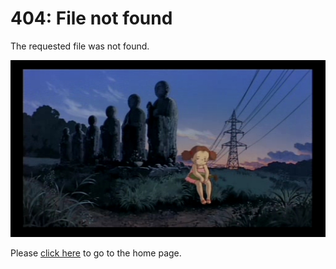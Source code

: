 # 404: File not found

The requested file was not found.

![](/images/lost.png)

Please [click here](/) to go to the home page.
